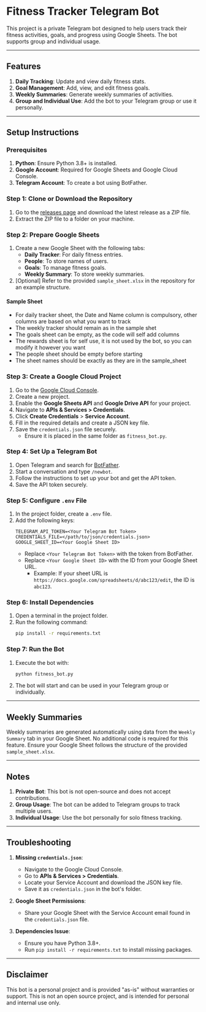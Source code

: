 # Fitness Tracker Telegram Bot

This project is a private Telegram bot designed to help users track their fitness activities, goals, and progress using Google Sheets. The bot supports group and individual usage.

---

## Features

1. **Daily Tracking**: Update and view daily fitness stats.
2. **Goal Management**: Add, view, and edit fitness goals.
3. **Weekly Summaries**: Generate weekly summaries of activities.
4. **Group and Individual Use**: Add the bot to your Telegram group or use it personally.

---

## Setup Instructions

### Prerequisites

1. **Python**: Ensure Python 3.8+ is installed.
2. **Google Account**: Required for Google Sheets and Google Cloud Console.
3. **Telegram Account**: To create a bot using BotFather.

### Step 1: Clone or Download the Repository

1. Go to the [releases page](https://github.com/lavanyagarg112/fitnesstracking/releases) and download the latest release as a ZIP file.
2. Extract the ZIP file to a folder on your machine.

### Step 2: Prepare Google Sheets

1. Create a new Google Sheet with the following tabs:
   - **Daily Tracker**: For daily fitness entries.
   - **People**: To store names of users.
   - **Goals**: To manage fitness goals.
   - **Weekly Summary**: To store weekly summaries.
2. [Optional] Refer to the provided `sample_sheet.xlsx` in the repository for an example structure.

#### Sample Sheet
- For daily tracker sheet, the Date and Name column is compulsory, other columns are based on what you want to track
- The weekly tracker should remain as in the sample shet
- The goals sheet can be empty, as the code will self add columns
- The rewards sheet is for self use, it is not used by the bot, so you can modify it however you want
- The people sheet should be empty before starting
- The sheet names should be exactly as they are in the sample_sheet

### Step 3: Create a Google Cloud Project

1. Go to the [Google Cloud Console](https://console.cloud.google.com/).
2. Create a new project.
3. Enable the **Google Sheets API** and **Google Drive API** for your project.
4. Navigate to **APIs & Services > Credentials**.
5. Click **Create Credentials** > **Service Account**.
6. Fill in the required details and create a JSON key file.
7. Save the `credentials.json` file securely.
   - Ensure it is placed in the same folder as `fitness_bot.py`.

### Step 4: Set Up a Telegram Bot

1. Open Telegram and search for [BotFather](https://t.me/BotFather).
2. Start a conversation and type `/newbot`.
3. Follow the instructions to set up your bot and get the API token.
4. Save the API token securely.

### Step 5: Configure `.env` File

1. In the project folder, create a `.env` file.
2. Add the following keys:
   ```env
   TELEGRAM_API_TOKEN=<Your Telegram Bot Token>
   CREDENTIALS_FILE=</path/to/json/credentials.json>
   GOOGLE_SHEET_ID=<Your Google Sheet ID>
   ```
   - Replace `<Your Telegram Bot Token>` with the token from BotFather.
   - Replace `<Your Google Sheet ID>` with the ID from your Google Sheet URL.
     - Example: If your sheet URL is `https://docs.google.com/spreadsheets/d/abc123/edit`, the ID is `abc123`.

### Step 6: Install Dependencies

1. Open a terminal in the project folder.
2. Run the following command:
   ```bash
   pip install -r requirements.txt
   ```

### Step 7: Run the Bot

1. Execute the bot with:
   ```bash
   python fitness_bot.py
   ```
2. The bot will start and can be used in your Telegram group or individually.

---

## Weekly Summaries

Weekly summaries are generated automatically using data from the `Weekly Summary` tab in your Google Sheet. No additional code is required for this feature. Ensure your Google Sheet follows the structure of the provided `sample_sheet.xlsx`.

---

## Notes

1. **Private Bot**: This bot is not open-source and does not accept contributions.
2. **Group Usage**: The bot can be added to Telegram groups to track multiple users.
3. **Individual Usage**: Use the bot personally for solo fitness tracking.

---

## Troubleshooting

1. **Missing `credentials.json`**:
   - Navigate to the Google Cloud Console.
   - Go to **APIs & Services > Credentials**.
   - Locate your Service Account and download the JSON key file.
   - Save it as `credentials.json` in the bot's folder.

2. **Google Sheet Permissions**:
   - Share your Google Sheet with the Service Account email found in the `credentials.json` file.

3. **Dependencies Issue**:
   - Ensure you have Python 3.8+.
   - Run `pip install -r requirements.txt` to install missing packages.

---

## Disclaimer

This bot is a personal project and is provided "as-is" without warranties or support. This is not an open source project, and is intended for personal and internal use only.

